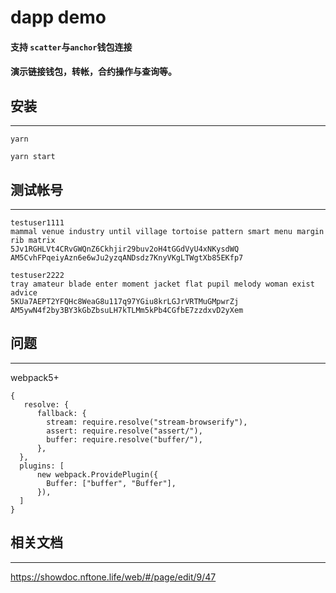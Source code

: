 # dapp demo

#### 支持 `scatter`与`anchor`钱包连接
#### 演示链接钱包，转帐，合约操作与查询等。




## 安装
----

```
yarn 

yarn start
```

## 测试帐号
----

```
testuser1111
mammal venue industry until village tortoise pattern smart menu margin rib matrix
5Jv1RGHLVt4CRvGWQnZ6Ckhjir29buv2oH4tGGdVyU4xNKysdWQ
AM5CvhFPqeiyAzn6e6wJu2yzqANDsdz7KnyVKgLTWgtXb85EKfp7

testuser2222
tray amateur blade enter moment jacket flat pupil melody woman exist advice
5KUa7AEPT2YFQHc8WeaG8u117q97YGiu8krLGJrVRTMuGMpwrZj
AM5ywN4f2by3BY3kGbZbsuLH7kTLMm5kPb4CGfbE7zzdxvD2yXem

```



## 问题
----
webpack5+

```
{
   resolve: {
      fallback: {
        stream: require.resolve("stream-browserify"),
        assert: require.resolve("assert/"),
        buffer: require.resolve("buffer/"),
      },
  },
  plugins: [
      new webpack.ProvidePlugin({
        Buffer: ["buffer", "Buffer"],
      }),
  ]
}
```

## 相关文档
---
https://showdoc.nftone.life/web/#/page/edit/9/47